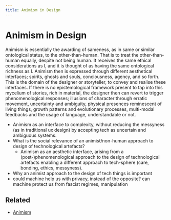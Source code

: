 ```yaml
---
title: Animism in Design
---
```

# Animism in Design
Animism is essentially the awarding of sameness, as in same or similar ontological status, to the other-than-human. That is to treat the other-than-human equally, despite not being human. It receives the same ethical considerations as I, and it is thought of as having the same ontological richness as I. Animism then is expressed through different aesthetical interfaces; spirits, ghosts and souls, conciousness, agency, and so forth. This is the domain of the designer or storyteller, to convey and realise these interfaces. If there is no epistemological framework present to tap into this mycelium of stories, rich in material, the designer then can revert to trigger phenomenological responses; illusions of character through erratic movement, uncertainty and ambiguity, physical presences reminescent of living things, growth patterns and evolutionary processes, multi-modal feedbacks and the usage of language, understandable or not.

- Animism as an interface to complexity, without reducing the messyness (as in traditional ux design) by accepting tech as uncertain and ambiguous systems.
- What is the social relevance of an animist/non-human approach to design of technological artefacts?
	- Animism as an aesthetic interface, arising from a (post-)phenomenological approach to the design of technological artefacts enabling a different approach to tech-sphere (care, bonding, ethics, messyness).
- Why an animist approach to the design of tech things is important
- could machine help us with privacy, instead of the opposite? can machine protect us from fascist regimes, manipulation

## Related
- [Animism](notes/Animism.md)